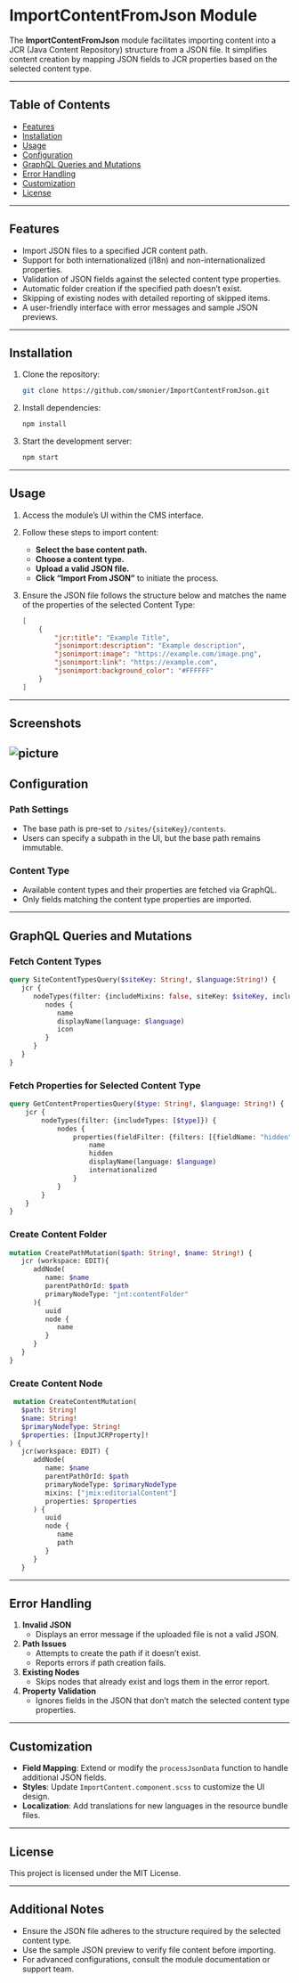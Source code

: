 # ImportContentFromJson Module

The **ImportContentFromJson** module facilitates importing content into a JCR (Java Content Repository) structure from a JSON file. It simplifies content creation by mapping JSON fields to JCR properties based on the selected content type.

---

## Table of Contents

- [Features](#features)
- [Installation](#installation)
- [Usage](#usage)
- [Configuration](#configuration)
- [GraphQL Queries and Mutations](#graphql-queries-and-mutations)
- [Error Handling](#error-handling)
- [Customization](#customization)
- [License](#license)

---

## Features

- Import JSON files to a specified JCR content path.
- Support for both internationalized (i18n) and non-internationalized properties.
- Validation of JSON fields against the selected content type properties.
- Automatic folder creation if the specified path doesn’t exist.
- Skipping of existing nodes with detailed reporting of skipped items.
- A user-friendly interface with error messages and sample JSON previews.

---

## Installation

1. Clone the repository:

    ```bash
    git clone https://github.com/smonier/ImportContentFromJson.git
    ```

2. Install dependencies:

    ```bash
    npm install
    ```

3. Start the development server:

    ```bash
    npm start
    ```

---

## Usage

1. Access the module’s UI within the CMS interface.
2. Follow these steps to import content:
    - **Select the base content path.**
    - **Choose a content type.**
    - **Upload a valid JSON file.**
    - **Click “Import From JSON”** to initiate the process.
3. Ensure the JSON file follows the structure below and matches the name of the properties of the selected Content Type:

    ```json
    [
        {
            "jcr:title": "Example Title",
            "jsonimport:description": "Example description",
            "jsonimport:image": "https://example.com/image.png",
            "jsonimport:link": "https://example.com",
            "jsonimport:background_color": "#FFFFFF"
        }
    ]
    ```
---
## Screenshots
![picture](./src/main/resources/images/importContentFromJson.png)
---

## Configuration

### Path Settings
- The base path is pre-set to `/sites/{siteKey}/contents`.
- Users can specify a subpath in the UI, but the base path remains immutable.

### Content Type
- Available content types and their properties are fetched via GraphQL.
- Only fields matching the content type properties are imported.

---

## GraphQL Queries and Mutations

### Fetch Content Types
```graphql
query SiteContentTypesQuery($siteKey: String!, $language:String!) {
   jcr {
      nodeTypes(filter: {includeMixins: false, siteKey: $siteKey, includeTypes: ["jmix:droppableContent", "jnt:page", "jnt:file"], excludeTypes: ["jmix:studioOnly", "jmix:hiddenType", "jnt:editableFile"]}) {
         nodes {
            name
            displayName(language: $language)
            icon
         }
      }
   }
}
```

### Fetch Properties for Selected Content Type
```graphql
query GetContentPropertiesQuery($type: String!, $language: String!) {
    jcr {
        nodeTypes(filter: {includeTypes: [$type]}) {
            nodes {
                properties(fieldFilter: {filters: [{fieldName: "hidden", value: "false"}]}) {
                    name
                    hidden
                    displayName(language: $language)
                    internationalized
                }
            }
        }
    }
}
```

### Create Content Folder
```graphql
mutation CreatePathMutation($path: String!, $name: String!) {
   jcr (workspace: EDIT){
      addNode(
         name: $name
         parentPathOrId: $path
         primaryNodeType: "jnt:contentFolder"
      ){
         uuid
         node {
            name
         }
      }
   }
}
```

### Create Content Node
```graphql
 mutation CreateContentMutation(
   $path: String!
   $name: String!
   $primaryNodeType: String!
   $properties: [InputJCRProperty]!
) {
   jcr(workspace: EDIT) {
      addNode(
         name: $name
         parentPathOrId: $path
         primaryNodeType: $primaryNodeType
         mixins: ["jmix:editorialContent"]
         properties: $properties
      ) {
         uuid
         node {
            name
            path
         }
      }
   }
```

---

## Error Handling

1. **Invalid JSON**
    - Displays an error message if the uploaded file is not a valid JSON.
2. **Path Issues**
    - Attempts to create the path if it doesn’t exist.
    - Reports errors if path creation fails.
3. **Existing Nodes**
    - Skips nodes that already exist and logs them in the error report.
4. **Property Validation**
    - Ignores fields in the JSON that don’t match the selected content type properties.

---

## Customization

- **Field Mapping**: Extend or modify the `processJsonData` function to handle additional JSON fields.
- **Styles**: Update `ImportContent.component.scss` to customize the UI design.
- **Localization**: Add translations for new languages in the resource bundle files.

---

## License

This project is licensed under the MIT License.

---

## Additional Notes

- Ensure the JSON file adheres to the structure required by the selected content type.
- Use the sample JSON preview to verify file content before importing.
- For advanced configurations, consult the module documentation or support team.



